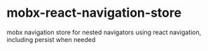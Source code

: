 # mobx-react-navigation-store
mobx navigation store for nested navigators using react navigation, including persist when needed
